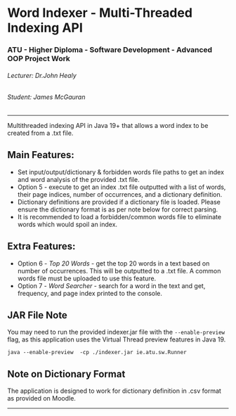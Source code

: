 # Word Indexer - Multi-Threaded Indexing API
### ATU - Higher Diploma - Software Development - Advanced OOP Project Work
###### Lecturer: Dr.John Healy
###### Student: James McGauran
***  

Multithreaded indexing API in Java 19+ that allows a word index to be created from a .txt file.

## Main Features:
- Set input/output/dictionary & forbidden words file paths to get an index and word analysis of the provided .txt file.
- Option 5 - execute to get an index .txt file outputted with a list of words, their page indices, number of occurrences, and a dictionary definition.
- Dictionary definitions are provided if a dictionary file is loaded. Please ensure the dictionary format is as per note below for correct parsing.
- It is recommended to load a forbidden/common words file to eliminate words which would spoil an index.

## Extra Features:
- Option 6 - *Top 20 Words* - get the top 20 words in a text based on number of occurrences.  This will be outputted to a .txt file. A common words file must be uploaded to use this feature.
- Option 7 - *Word Searcher* - search for a word in the text and get, frequency, and page index printed to the console.

## JAR File Note
You may need to run the provided indexer.jar file with the `--enable-preview` flag, as this application uses the Virtual Thread preview features in Java 19.

`java --enable-preview  -cp ./indexer.jar ie.atu.sw.Runner`

## Note on Dictionary Format
The application is designed to work for dictionary definition in .csv format as provided on Moodle.

***
